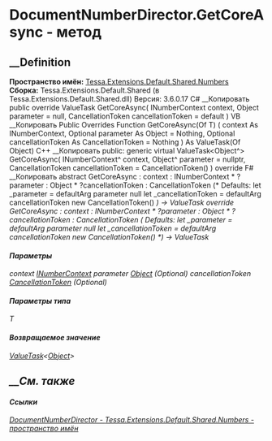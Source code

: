 # DocumentNumberDirector.GetCoreAsync<T> \- метод
##  __Definition
 **Пространство имён:**
[Tessa.Extensions.Default.Shared.Numbers](N_Tessa_Extensions_Default_Shared_Numbers.htm)  
 **Сборка:** Tessa.Extensions.Default.Shared (в
Tessa.Extensions.Default.Shared.dll) Версия: 3.6.0.17
C# __Копировать
     public override ValueTask<Object> GetCoreAsync<T>(
    	INumberContext context,
    	Object parameter = null,
    	CancellationToken cancellationToken = default
    )
VB __Копировать
     Public Overrides Function GetCoreAsync(Of T) ( 
    	context As INumberContext,
    	Optional parameter As Object = Nothing,
    	Optional cancellationToken As CancellationToken = Nothing
    ) As ValueTask(Of Object)
C++ __Копировать
     public:
    generic<typename T>
    virtual ValueTask<Object^> GetCoreAsync(
    	INumberContext^ context, 
    	Object^ parameter = nullptr, 
    	CancellationToken cancellationToken = CancellationToken()
    ) override
F# __Копировать
     abstract GetCoreAsync : 
            context : INumberContext * 
            ?parameter : Object * 
            ?cancellationToken : CancellationToken 
    (* Defaults:
            let _parameter = defaultArg parameter null
            let _cancellationToken = defaultArg cancellationToken new CancellationToken()
    *)
    -> ValueTask<Object> 
    override GetCoreAsync : 
            context : INumberContext * 
            ?parameter : Object * 
            ?cancellationToken : CancellationToken 
    (* Defaults:
            let _parameter = defaultArg parameter null
            let _cancellationToken = defaultArg cancellationToken new CancellationToken()
    *)
    -> ValueTask<Object> 
#### Параметры
context [INumberContext](T_Tessa_Cards_Numbers_INumberContext.htm)
parameter [Object](https://learn.microsoft.com/dotnet/api/system.object)
(Optional)
cancellationToken
[CancellationToken](https://learn.microsoft.com/dotnet/api/system.threading.cancellationtoken)
(Optional)
#### Параметры типа
T
#### Возвращаемое значение
[ValueTask](https://learn.microsoft.com/dotnet/api/system.threading.tasks.valuetask-1)<[Object](https://learn.microsoft.com/dotnet/api/system.object)>
##  __См. также
#### Ссылки
[DocumentNumberDirector -
](T_Tessa_Extensions_Default_Shared_Numbers_DocumentNumberDirector.htm)
[Tessa.Extensions.Default.Shared.Numbers - пространство
имён](N_Tessa_Extensions_Default_Shared_Numbers.htm)
